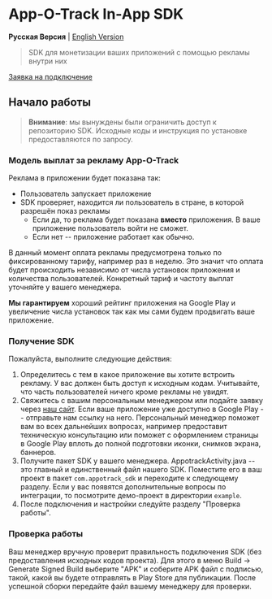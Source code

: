 
# App-O-Track In-App SDK
**Русская Версия** | [English Version](/README_en.md)
> SDK для монетизации ваших приложений с помощью рекламы внутри них

[Заявка на подключение](https://accgp.store/sdk)


## Начало работы

> **Внимание**: мы вынуждены были ограничить доступ к репозиторию SDK. Исходные коды и инструкция по установке предоставляются по запросу.

### Модель выплат за рекламу App-O-Track
Реклама в приложении будет показана так:

- Пользователь запускает приложение
- SDK проверяет, находится ли пользователь в стране, в которой разрешён показ рекламы
    - Если да, то реклама будет показана **вместо** приложения. В ваше приложение пользователь войти не сможет.
    - Если нет -- приложение работает как обычно.

В данный момент оплата рекламы предусмотрена только по фиксированному тарифу, например раз в неделю. Это значит что оплата будет происходить независимо от числа установок приложения и количества пользователей. Конкретный тариф и частоту выплат уточняйте у вашего менеджера.

**Мы гарантируем** хороший рейтинг приложения на Google Play и увеличение числа установок так как мы сами будем продвигать ваше приложение.

### Получение SDK
Пожалуйста, выполните следующие действия:
1. Определитесь с тем в какое приложение вы хотите встроить рекламу. У вас должен быть доступ к исходным кодам. Учитывайте, что часть пользователей ничего кроме рекламы не увидят.
2. Свяжитесь с вашим персональным менеджером или подайте заявку через [наш сайт](https://accgp.store/sdk). Если ваше приложение уже доступно в Google Play -- отправьте нам ссылку на него. Персональный менеджер поможет вам во всех дальнейших вопросах, например предоставит техническую консультацию или поможет с оформлением страницы в Google Play вплоть до полной подготовки иконки, снимков экрана, баннеров.
3. Получите пакет SDK у вашего менеджера. AppotrackActivity.java -- это главный и единственный файл нашего SDK. Поместите его в ваш проект в пакет `com.appotrack_sdk` и переходите к следующему разделу. Если у вас появятся дополнительные вопросы по интеграции, то посмотрите демо-проект в директории `example`.
4. После подключения и настройки следуйте разделу "Проверка работы".
 
### Проверка работы
Ваш менеджер вручную проверит правильность подключения SDK (без предоставления исходных кодов проекта). Для этого в меню Build &rarr; Generate Signed Build выберите "APK" и соберите APK файл с подписью, такой, какой вы будете отправлять в Play Store для публикации.
После успешной сборки передайте файл вашему менеджеру для проверки.
